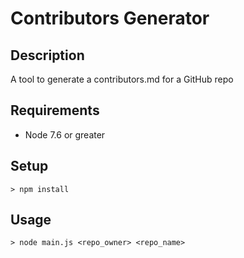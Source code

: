 # Contributors Generator

## Description
<p>A tool to generate a contributors.md for a GitHub repo<p> 

## Requirements
- Node 7.6 or greater

## Setup
```
> npm install
```

## Usage
```
> node main.js <repo_owner> <repo_name>
```
